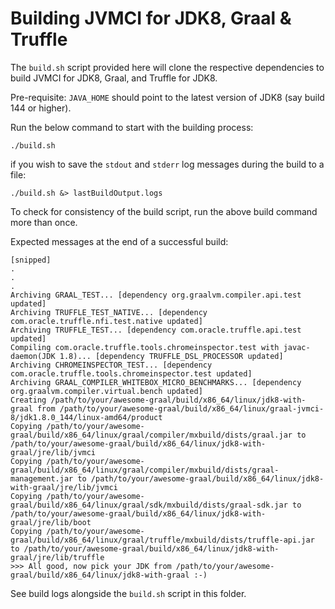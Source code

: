 # Building JVMCI for JDK8, Graal & Truffle

The `build.sh` script provided here will clone the respective dependencies to build JVMCI for JDK8, Graal, and Truffle for JDK8. 

Pre-requisite: `JAVA_HOME` should point to the latest version of JDK8 (say build 144 or higher).

Run the below command to start with the building process:

```
./build.sh
```

if you wish to save the `stdout` and `stderr` log messages during the build to a file:

```
./build.sh &> lastBuildOutput.logs
```

To check for consistency of the build script, run the above build command more than once.

Expected messages at the end of a successful build:

```
[snipped]
.
.
.
Archiving GRAAL_TEST... [dependency org.graalvm.compiler.api.test updated]
Archiving TRUFFLE_TEST_NATIVE... [dependency com.oracle.truffle.nfi.test.native updated]
Archiving TRUFFLE_TEST... [dependency com.oracle.truffle.api.test updated]
Compiling com.oracle.truffle.tools.chromeinspector.test with javac-daemon(JDK 1.8)... [dependency TRUFFLE_DSL_PROCESSOR updated]
Archiving CHROMEINSPECTOR_TEST... [dependency com.oracle.truffle.tools.chromeinspector.test updated]
Archiving GRAAL_COMPILER_WHITEBOX_MICRO_BENCHMARKS... [dependency org.graalvm.compiler.virtual.bench updated]
Creating /path/to/your/awesome-graal/build/x86_64/linux/jdk8-with-graal from /path/to/your/awesome-graal/build/x86_64/linux/graal-jvmci-8/jdk1.8.0_144/linux-amd64/product
Copying /path/to/your/awesome-graal/build/x86_64/linux/graal/compiler/mxbuild/dists/graal.jar to /path/to/your/awesome-graal/build/x86_64/linux/jdk8-with-graal/jre/lib/jvmci
Copying /path/to/your/awesome-graal/build/x86_64/linux/graal/compiler/mxbuild/dists/graal-management.jar to /path/to/your/awesome-graal/build/x86_64/linux/jdk8-with-graal/jre/lib/jvmci
Copying /path/to/your/awesome-graal/build/x86_64/linux/graal/sdk/mxbuild/dists/graal-sdk.jar to /path/to/your/awesome-graal/build/x86_64/linux/jdk8-with-graal/jre/lib/boot
Copying /path/to/your/awesome-graal/build/x86_64/linux/graal/truffle/mxbuild/dists/truffle-api.jar to /path/to/your/awesome-graal/build/x86_64/linux/jdk8-with-graal/jre/lib/truffle
>>> All good, now pick your JDK from /path/to/your/awesome-graal/build/x86_64/linux/jdk8-with-graal :-)
```

See build logs alongside the `build.sh` script in this folder.
